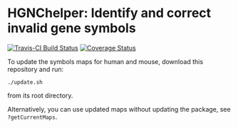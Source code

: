 # HGNChelper: Identify and correct invalid gene symbols

[![Travis-CI Build Status](https://travis-ci.org/waldronlab/HGNChelper.svg?branch=master)](https://travis-ci.org/waldronlab/HGNChelper)
[![Coverage Status](https://codecov.io/github/waldronlab/HGNChelper/coverage.svg?branch=master)](https://codecov.io/github/waldronlab/HGNChelper?branch=master)

To update the symbols maps for human and mouse, download this repository and run:

`./update.sh`

from its root directory.

Alternatively, you can use updated maps without updating the package, see `?getCurrentMaps`.